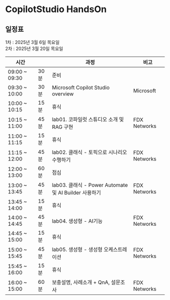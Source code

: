 # CopilotStudio HandsOn

## 일정표
  1차 : 2025년 3월 6일 목요일 </br>
  2차 : 2025년 3월 20일 목요일

|시간||과정|비고|
|--|--|--|--|
|09:00 ~ 09:30 | 30분 | 준비 ||
|09:30 ~ 10:00 | 30분 | Microsoft Copilot Studio overview | Microsoft |
|10:00 ~ 10:15 | 15분 |휴식 | |
|10:15 ~ 11:00 | 45분 | lab01. 코파일럿 스튜디오 소개 및 RAG 구현 | FDX Networks |
|11:00 ~ 11:15 | 15분 |휴식 | |
|11:15 ~ 12:00 | 45분 | lab02. 클래식 - 토픽으로 시나리오 수행하기 | FDX Networks |
|12:00 ~ 13:00 | 60분 | 점심 | |
|13:00 ~ 13:45 | 45분 | lab03. 클래식 - Power Automate 및 AI Builder 사용하기 |FDX Networks |
|13:45 ~ 14:00 | 15분 | 휴식 | |
|14:00 ~ 14:45 | 45분 | lab04. 생성형 - AI기능 |FDX Networks |
|14:45 ~ 15:00 | 15분 | 휴식 | |
|15:00 ~ 15:45 | 45분 | lab05. 생성형 - 생성형 오케스트레이션 |FDX Networks |
|15:45 ~ 16:00 | 15분 | 휴식 | |
|16:00 ~ 15:00 | 60분 | 보충설명, 사례소개 + QnA, 설문조사|FDX Networks |
